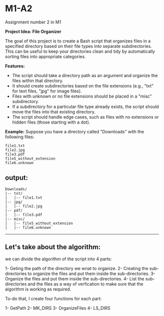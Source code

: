 # M1-A2
Assignment number 2 in M1



**Project Idea: File Organizer**

The goal of this project is to create a Bash script that organizes files in a specified directory based on their file types into separate subdirectories. This can be useful to keep your directories clean and tidy by automatically sorting files into appropriate categories.

**Features:**

- The script should take a directory path as an argument and organize the files within that directory.
- It should create subdirectories based on the file extensions (e.g., "txt" for text files, "jpg" for image files).
- Files with unknown or no file extensions should be placed in a "misc" subdirectory.
- If a subdirectory for a particular file type already exists, the script should move the files into that existing directory.
- The script should handle edge cases, such as files with no extensions or hidden files (those starting with a dot).

**Example:** Suppose you have a directory called "Downloads" with the following files:

```shell
file1.txt
file2.jpg
file3.pdf
file5_without_extension
file6.unknown
```

## output:

```shell
Downloads/
|-- txt/
|   |-- file1.txt
|-- jpg/
|   |-- file2.jpg
|-- pdf/
|   |-- file3.pdf
|-- misc/
|   |-- file5_without_extension
|   |-- file6.unknown
```

************************************************************************************************************************************************************

## **Let's take about the algorithm:**

we can divide the algorithm of the script into 4 parts:


1- Geting the path of the directory we wnat to organize.
2- Creating the sub-directories to organize the files and put them inside the sub-directories.
3- Organize the files and put them inside the sub-directories.
4- List the sub-directories and the files as a way of verfication to make sure that the algorithm is working as required.

To-do that, I create four functions for each part:


1- GetPath 
2- MK_DIRS 
3- OrganizeFiles 
4- LS_DIRS




